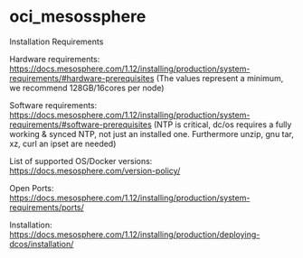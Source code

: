 # oci_mesossphere

Installation Requirements

Hardware requirements:
https://docs.mesosphere.com/1.12/installing/production/system-requirements/#hardware-prerequisites
(The values represent a minimum, we recommend 128GB/16cores per node)

Software requirements:
https://docs.mesosphere.com/1.12/installing/production/system-requirements/#software-prerequisites
(NTP is critical, dc/os requires a fully working & synced NTP, not just an installed one. Furthermore unzip, gnu tar, xz, curl an ipset are needed)

List of supported OS/Docker versions:
https://docs.mesosphere.com/version-policy/

Open Ports:
https://docs.mesosphere.com/1.12/installing/production/system-requirements/ports/

Installation:
https://docs.mesosphere.com/1.12/installing/production/deploying-dcos/installation/
